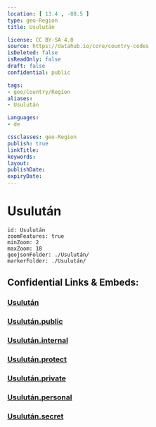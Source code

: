 ```yaml
---
location: [ 13.4 , -88.5 ] 
type: geo-Region
title: Usulután

license: CC BY-SA 4.0
source: https://datahub.io/core/country-codes
isDeleted: false
isReadOnly: false
draft: false
confidential: public

tags:
- geo/Country/Region
aliases:
- Usulután

Languages:
- de

cssclasses: geo-Region
publish: true
linkTitle: 
keywords: 
layout: 
publishDate: 
expiryDate: 
---
```


# Usulután

```leaflet
id: Usulután
zoomFeatures: true 
minZoom: 2 
maxZoom: 18
geojsonFolder: ./Usulután/
markerFolder: ./Usulután/
```


## Confidential Links & Embeds: 

### [Usulután](/_Standards/Earth/Continent/America~Central/El_Salvador/Departments~El_Salvador/Usulután.md) 

### [Usulután.public](/_public/Earth/Continent/America~Central/El_Salvador/Departments~El_Salvador/Usulután.public.md) 

### [Usulután.internal](/_internal/Earth/Continent/America~Central/El_Salvador/Departments~El_Salvador/Usulután.internal.md) 

### [Usulután.protect](/_protect/Earth/Continent/America~Central/El_Salvador/Departments~El_Salvador/Usulután.protect.md) 

### [Usulután.private](/_private/Earth/Continent/America~Central/El_Salvador/Departments~El_Salvador/Usulután.private.md) 

### [Usulután.personal](/_personal/Earth/Continent/America~Central/El_Salvador/Departments~El_Salvador/Usulután.personal.md) 

### [Usulután.secret](/_secret/Earth/Continent/America~Central/El_Salvador/Departments~El_Salvador/Usulután.secret.md)

